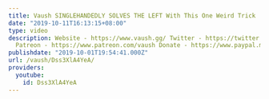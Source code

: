 ```yaml
---
title: Vaush SINGLEHANDEDLY SOLVES THE LEFT With This One Weird Trick
date: "2019-10-11T16:13:15+08:00"
type: video
description: Website - https://www.vaush.gg/ Twitter - https://twitter.com/VaushV
  Patreon - https://www.patreon.com/vaush Donate - https://www.paypal.me/vaush
publishdate: "2019-10-01T19:54:41.000Z"
url: /vaush/Dss3XlA4YeA/
providers:
  youtube:
    id: Dss3XlA4YeA
---
```

